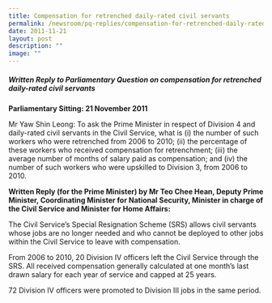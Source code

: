 ```yaml
---
title: Compensation for retrenched daily‑rated civil servants
permalink: /newsroom/pq-replies/compensation-for-retrenched-daily-rated-civil-servants/
date: 2011-11-21
layout: post
description: ""
image: ""
---
```

##### Written Reply to Parliamentary Question on compensation for retrenched daily-rated civil servants

**Parliamentary Sitting: 21 November 2011**

Mr Yaw Shin Leong: To ask the Prime Minister in respect of Division 4 and daily-rated civil servants in the Civil Service, what is (i) the number of such workers who were retrenched from 2006 to 2010; (ii) the percentage of these workers who received compensation for retrenchment; (iii) the average number of months of salary paid as compensation; and (iv) the number of such workers who were upskilled to Division 3, from 2006 to 2010.

**Written Reply (for the Prime Minister) by Mr Teo Chee Hean, Deputy Prime Minister, Coordinating Minister for National Security, Minister in charge of the Civil Service and Minister for Home Affairs:**

The Civil Service’s Special Resignation Scheme (SRS) allows civil servants whose jobs are no longer needed and who cannot be deployed to other jobs within the Civil Service to leave with compensation.

From 2006 to 2010, 20 Division IV officers left the Civil Service through the SRS. All received compensation generally calculated at one month’s last drawn salary for each year of service and capped at 25 years.

72 Division IV officers were promoted to Division III jobs in the same period.